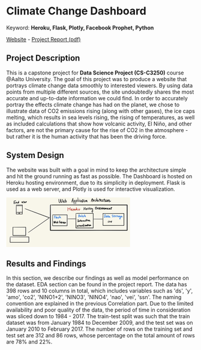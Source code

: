 # Climate Change Dashboard

Keyword: **Heroku, Flask, Plotly, Facebook Prophet, Python**

[Website](https://climate-change-c3250-2020.herokuapp.com/) - [Project Report (pdf)](../pdf/climate.pdf)

## Project Description

This is a capstone project for **Data Science Project (CS-C3250)** course @Aalto University. The goal of this project was to produce a website that portrays climate change data smoothly to interested viewers. By using data points from multiple different sources, the site undoubtedly shares the most accurate and up-to-date information we could find. In order to accurately portray the effects climate change has had on the planet, we chose to illustrate data of CO2 emissions rising (along with other gases), the ice caps melting, which results in sea levels rising, the rising of temperatures, as well as included calculations that show how volcanic activity, El Niño, and other factors, are not the primary cause for the rise of CO2 in the atmosphere - but rather it is the human activity that has been the driving force.

## System Design

The website was built with a goal in mind to keep the architecture simple and hit the ground running as fast as possible. The Dashboard is hosted on Heroku hosting environment, due to its simplicity in deployment. Flask is used as a web server, and Plotly is used for interactive visualization. 

<img src="../images/climate_infra.png?raw=true"/>

## Results and Findings

In this section, we describe our findings as well as model performance on the dataset. EDA section can be found in the project report. The data has 398 rows and 10 columns in total, which includes variables such as 'ds', 'y', 'amo', 'co2', 'NINO1+2', 'NINO3', 'NINO4', 'nao', 'vei', 'ssn'. The naming convention are explained in the previous Correlation part. Due to the limited availability and poor quality of the data, the period of time in consideration was sliced down to 1984 - 2017. The train-test split was such that the train dataset was from January 1984 to December 2009, and the test set was on January 2010 to February 2017. The number of rows on the training set and test set are 312 and 86 rows, whose percentage on the total amount of rows are 78% and 22%. 


